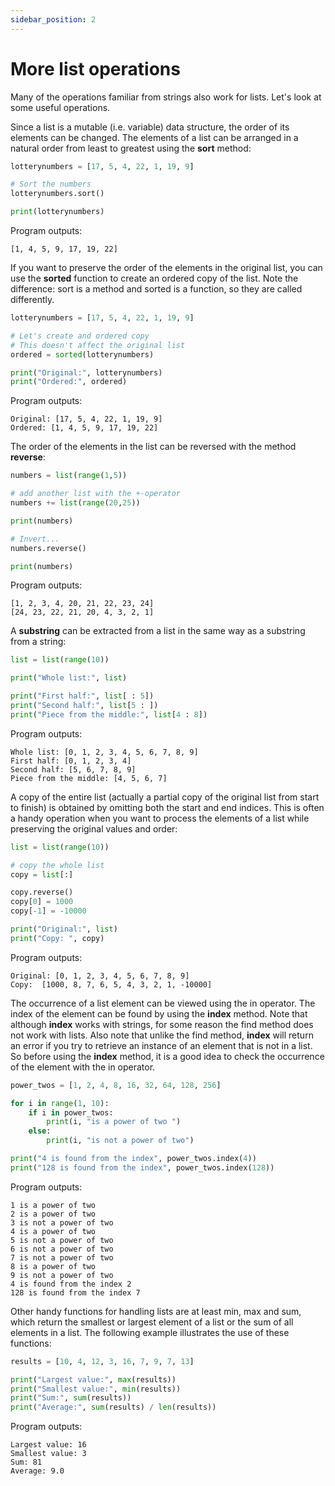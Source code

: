 ```yaml
---
sidebar_position: 2
---
```


# More list operations

Many of the operations familiar from strings also work for lists. Let's look at some useful operations.

Since a list is a mutable (i.e. variable) data structure, the order of its elements can be changed. The elements of a list can be arranged in a natural order from least to greatest using the **sort** method:

```python 
lotterynumbers = [17, 5, 4, 22, 1, 19, 9]

# Sort the numbers
lotterynumbers.sort()

print(lotterynumbers)
 ```

Program outputs:
```
[1, 4, 5, 9, 17, 19, 22]
 ```

If you want to preserve the order of the elements in the original list, you can use the **sorted** function to create an ordered copy of the list. Note the difference: sort is a method and sorted is a function, so they are called differently.

```python 
lotterynumbers = [17, 5, 4, 22, 1, 19, 9]

# Let's create and ordered copy
# This doesn't affect the original list
ordered = sorted(lotterynumbers)

print("Original:", lotterynumbers)
print("Ordered:", ordered)
 ```

Program outputs:
```
Original: [17, 5, 4, 22, 1, 19, 9]
Ordered: [1, 4, 5, 9, 17, 19, 22]
 ```

The order of the elements in the list can be reversed with the method **reverse**:

```python 
numbers = list(range(1,5))

# add another list with the +-operator
numbers += list(range(20,25))

print(numbers)

# Invert...
numbers.reverse()

print(numbers)
 ```

Program outputs:
``` 
[1, 2, 3, 4, 20, 21, 22, 23, 24]
[24, 23, 22, 21, 20, 4, 3, 2, 1]
 ```

A **substring** can be extracted from a list in the same way as a substring from a string:

```python 
list = list(range(10))

print("Whole list:", list)

print("First half:", list[ : 5])
print("Second half:", list[5 : ])
print("Piece from the middle:", list[4 : 8])
 ```

Program outputs:
``` 
Whole list: [0, 1, 2, 3, 4, 5, 6, 7, 8, 9]
First half: [0, 1, 2, 3, 4]
Second half: [5, 6, 7, 8, 9]
Piece from the middle: [4, 5, 6, 7]
 ```

A copy of the entire list (actually a partial copy of the original list from start to finish) is obtained by omitting both the start and end indices. This is often a handy operation when you want to process the elements of a list while preserving the original values and order:

```python 
list = list(range(10))

# copy the whole list
copy = list[:]

copy.reverse()
copy[0] = 1000
copy[-1] = -10000

print("Original:", list)
print("Copy: ", copy)
 ```

Program outputs:
```
Original: [0, 1, 2, 3, 4, 5, 6, 7, 8, 9]
Copy:  [1000, 8, 7, 6, 5, 4, 3, 2, 1, -10000]
 ```

The occurrence of a list element can be viewed using the in operator. The index of the element can be found by using the **index** method. Note that although **index** works with strings, for some reason the find method does not work with lists. Also note that unlike the find method, **index** will return an error if you try to retrieve an instance of an element that is not in a list. So before using the **index** method, it is a good idea to check the occurrence of the element with the in operator.

```python 
power_twos = [1, 2, 4, 8, 16, 32, 64, 128, 256]

for i in range(1, 10):
    if i in power_twos:
        print(i, "is a power of two ")
    else:
        print(i, "is not a power of two")

print("4 is found from the index", power_twos.index(4))
print("128 is found from the index", power_twos.index(128))
 ```

Program outputs:
```
1 is a power of two
2 is a power of two
3 is not a power of two
4 is a power of two
5 is not a power of two
6 is not a power of two
7 is not a power of two
8 is a power of two
9 is not a power of two
4 is found from the index 2
128 is found from the index 7
 ```

Other handy functions for handling lists are at least min, max and sum, which return the smallest or largest element of a list or the sum of all elements in a list. The following example illustrates the use of these functions:

```python 
results = [10, 4, 12, 3, 16, 7, 9, 7, 13]

print("Largest value:", max(results))
print("Smallest value:", min(results))
print("Sum:", sum(results))
print("Average:", sum(results) / len(results))
 ```

Program outputs:
```
Largest value: 16
Smallest value: 3
Sum: 81
Average: 9.0
 ```